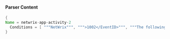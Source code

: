 #### Parser Content
```Java
{
Name = netwrix-app-activity-2
  Conditions = [ """NetWrix""", """>1002</EventID>""", """The following audit event was detected:""" ]
}
```